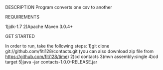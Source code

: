 DESCRIPTION
Program converts one csv to another

REQUIREMENTS

1)jdk-1.7
2)Apache Maven 3.0.4+

GET STARTED

In order to run, take the following steps:
1)git clone git://github.com/fiti128/contacts.git (you can also download zip file 
from https://github.com/fiti128/time)
2)cd contacts
3)mvn assembly:single
4)cd target
5)java -jar contacts-1.0.0-RELEASE.jar